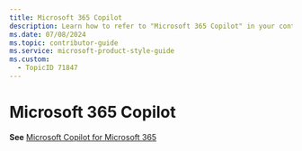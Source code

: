 ```yaml
---
title: Microsoft 365 Copilot
description: Learn how to refer to "Microsoft 365 Copilot" in your content.
ms.date: 07/08/2024
ms.topic: contributor-guide
ms.service: microsoft-product-style-guide
ms.custom:
  - TopicID 71847
---
```



# Microsoft 365 Copilot

**See** [Microsoft Copilot for Microsoft 365](~\copilot-guidance\copilot\microsoft-copilot-for-microsoft-365.md)

